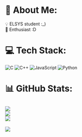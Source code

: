 # 💫 About Me:
💡 ELSYS student :_)<br>🧠 Enthusiast :D


# 💻 Tech Stack:
![C](https://img.shields.io/badge/c-%2300599C.svg?style=for-the-badge&logo=c&logoColor=white) ![C++](https://img.shields.io/badge/c++-%2300599C.svg?style=for-the-badge&logo=c%2B%2B&logoColor=white) ![JavaScript](https://img.shields.io/badge/javascript-%23323330.svg?style=for-the-badge&logo=javascript&logoColor=%23F7DF1E) ![Python](https://img.shields.io/badge/python-3670A0?style=for-the-badge&logo=python&logoColor=ffdd54)
# 📊 GitHub Stats:
![](https://github-readme-stats.vercel.app/api?username=dimitarNzhelev&theme=dark&hide_border=false&include_all_commits=true&count_private=true)<br/>
![](https://github-readme-streak-stats.herokuapp.com/?user=dimitarNzhelev&theme=dark&hide_border=false)<br/>
![](https://github-readme-stats.vercel.app/api/top-langs/?username=dimitarNzhelev&theme=dark&hide_border=false&include_all_commits=true&count_private=true&layout=compact)
---
[![](https://visitcount.itsvg.in/api?id=dimitarNzhelev&icon=0&color=0)](https://visitcount.itsvg.in)
